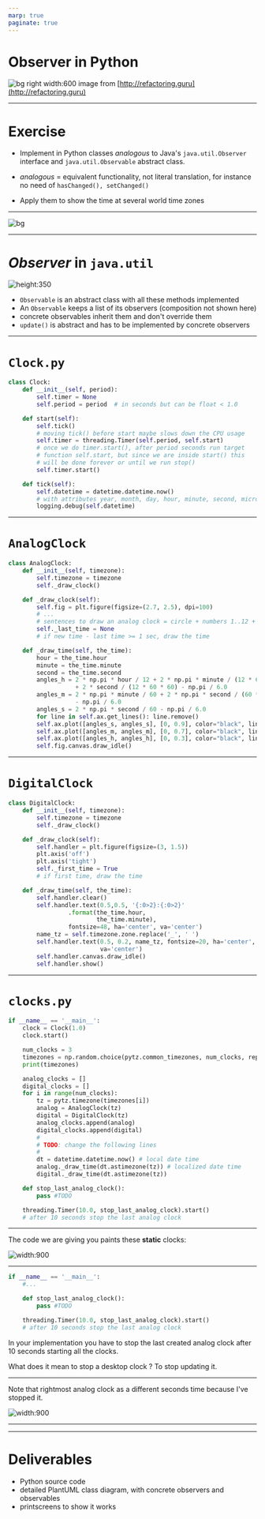```yaml
---
marp: true
paginate: true
---
```


Observer in Python
===

![bg right width:600 ](observer_refactoring_guru.png)
image from [http://refactoring.guru](http://refactoring.guru)

---

Exercise
===

- Implement in Python classes *analogous* to Java's ```java.util.Observer``` interface and ```java.util.Observable``` abstract class.

- *analogous* = equivalent functionality, not literal translation, for instance no need of ```hasChanged(), setChanged()```

- Apply them to show the time at several world time zones

---

![bg](clocks.png)

---

*Observer* in ```java.util```
===

![height:350](observer_java.png)

- ``Observable`` is an abstract class with all these methods implemented
- An ``Observable`` keeps a list of its observers (composition not shown here)
- concrete observables inherit them and don't override them
- ``update()`` is abstract and has to be implemented by concrete observers

---

``Clock.py``
===

```python
class Clock:
    def __init__(self, period):
        self.timer = None
        self.period = period  # in seconds but can be float < 1.0

    def start(self):
        self.tick()
        # moving tick() before start maybe slows down the CPU usage
        self.timer = threading.Timer(self.period, self.start)
        # once we do timer.start(), after period seconds run target
        # function self.start, but since we are inside start() this
        # will be done forever or until we run stop()
        self.timer.start()

    def tick(self):
        self.datetime = datetime.datetime.now()
        # with attributes year, month, day, hour, minute, second, microsecond
        logging.debug(self.datetime)
```

---

``AnalogClock``
===

```python
class AnalogClock:
    def __init__(self, timezone):
        self.timezone = timezone
        self._draw_clock()

    def _draw_clock(self):
        self.fig = plt.figure(figsize=(2.7, 2.5), dpi=100)
        # ...
        # sentences to draw an analog clock = circle + numbers 1..12 + text time zone
        self._last_time = None
        # if new time - last time >= 1 sec, draw the time

    def _draw_time(self, the_time):
        hour = the_time.hour
        minute = the_time.minute
        second = the_time.second
        angles_h = 2 * np.pi * hour / 12 + 2 * np.pi * minute / (12 * 60) \
                   + 2 * second / (12 * 60 * 60) - np.pi / 6.0
        angles_m = 2 * np.pi * minute / 60 + 2 * np.pi * second / (60 * 60) \
                   - np.pi / 6.0
        angles_s = 2 * np.pi * second / 60 - np.pi / 6.0
        for line in self.ax.get_lines(): line.remove()
        self.ax.plot([angles_s, angles_s], [0, 0.9], color="black", linewidth=1)
        self.ax.plot([angles_m, angles_m], [0, 0.7], color="black", linewidth=2)
        self.ax.plot([angles_h, angles_h], [0, 0.3], color="black", linewidth=4)
        self.fig.canvas.draw_idle()
```

---

``DigitalClock``
===

```python
class DigitalClock:
    def __init__(self, timezone):
        self.timezone = timezone
        self._draw_clock()

    def _draw_clock(self):
        self.handler = plt.figure(figsize=(3, 1.5))
        plt.axis('off')
        plt.axis('tight')
        self._first_time = True
        # if first time, draw the time

    def _draw_time(self, the_time):
        self.handler.clear()
        self.handler.text(0.5,0.5, '{:0>2}:{:0>2}'
                 .format(the_time.hour,
                         the_time.minute),
                 fontsize=48, ha='center', va='center')
        name_tz = self.timezone.zone.replace('_', ' ')
        self.handler.text(0.5, 0.2, name_tz, fontsize=20, ha='center',
                          va='center')
        self.handler.canvas.draw_idle()
        self.handler.show()
```

---

``clocks.py``
===


```python
if __name__ == '__main__':
    clock = Clock(1.0)
    clock.start()

    num_clocks = 3
    timezones = np.random.choice(pytz.common_timezones, num_clocks, replace=False)
    print(timezones)

    analog_clocks = []
    digital_clocks = []
    for i in range(num_clocks):
        tz = pytz.timezone(timezones[i])
        analog = AnalogClock(tz)
        digital = DigitalClock(tz)
        analog_clocks.append(analog)
        digital_clocks.append(digital)
        #
        # TODO: change the following lines
        #
        dt = datetime.datetime.now() # local date time
        analog._draw_time(dt.astimezone(tz)) # localized date time
        digital._draw_time(dt.astimezone(tz))

    def stop_last_analog_clock():
        pass #TODO

    threading.Timer(10.0, stop_last_analog_clock).start()
    # after 10 seconds stop the last analog clock
```

--- 

The code we are giving you paints these **static** clocks:

![width:900](clocks_students.png)

---


```python
if __name__ == '__main__':
    #...

    def stop_last_analog_clock():
        pass #TODO

    threading.Timer(10.0, stop_last_analog_clock).start()
    # after 10 seconds stop the last analog clock
```

In your implementation you have to stop the last created analog clock after 10 seconds starting all the clocks. 

What does it mean to stop a desktop clock ? To stop updating it.

---
Note that rightmost analog clock as a different seconds time because I've stopped it.

![width:900](clocks.png)

---


---

Deliverables
===

- Python source code
- detailed PlantUML class diagram, with concrete observers and observables
- printscreens to show it works


